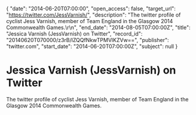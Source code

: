 {
  "date": "2014-06-20T07:00:00", 
  "open_access": false, 
  "target_url": "https://twitter.com/JessVarnish/", 
  "description": "The twitter profile of cyclist Jess Varnish, member of Team England in the Glasgow 2014 Commonwealth Games.\r\n", 
  "end_date": "2014-08-05T07:00:00Z", 
  "title": "Jessica Varnish (JessVarnish) on Twitter", 
  "record_id": "20140620T070000/z3rB/lZQQfNkwTPMVlKZVw==", 
  "publisher": "twitter.com", 
  "start_date": "2014-06-20T07:00:00Z", 
  "subject": null
}

# Jessica Varnish (JessVarnish) on Twitter

The twitter profile of cyclist Jess Varnish, member of Team England in the Glasgow 2014 Commonwealth Games.
